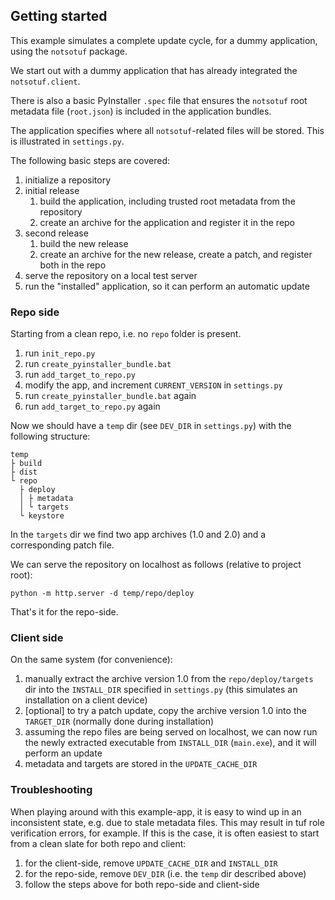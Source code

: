 ## Getting started

This example simulates a complete update cycle, for a dummy application, using the `notsotuf` package.

We start out with a dummy application that has already integrated the `notsotuf.client`.

There is also a basic PyInstaller `.spec` file that ensures the `notsotuf` root metadata file (`root.json`) is included in the application bundles.

The application specifies where all `notsotuf`-related  files will be stored.
This is illustrated in `settings.py`. 

The following basic steps are covered:

1. initialize a repository
2. initial release   
   1. build the application, including trusted root metadata from the repository
   2. create an archive for the application and register it in the repo
3. second release
   1. build the new release
   2. create an archive for the new release, create a patch, and register both in the repo
4. serve the repository on a local test server
5. run the "installed" application, so it can perform an automatic update

### Repo side

Starting from a clean repo, i.e. no `repo` folder is present.

1. run `init_repo.py` 
2. run `create_pyinstaller_bundle.bat`
3. run `add_target_to_repo.py`
4. modify the app, and increment `CURRENT_VERSION` in `settings.py`
5. run `create_pyinstaller_bundle.bat` again
6. run `add_target_to_repo.py` again

Now we should have a `temp` dir (see `DEV_DIR` in `settings.py`) with the following structure:

```text
temp
├ build
├ dist
└ repo
  ├ deploy
  │ ├ metadata
  │ └ targets
  └ keystore
```

In the `targets` dir we find two app archives (1.0 and 2.0) and a corresponding patch file.

We can serve the repository on localhost as follows (relative to project root):

    python -m http.server -d temp/repo/deploy

That's it for the repo-side.

### Client side

On the same system (for convenience):

1. manually extract the archive version 1.0 from the `repo/deploy/targets` dir into the `INSTALL_DIR` specified in `settings.py` (this simulates an installation on a client device)
2. [optional] to try a patch update, copy the archive version 1.0 into the `TARGET_DIR` (normally done during installation)
3. assuming the repo files are being served on localhost, we can now run the newly extracted executable from `INSTALL_DIR` (`main.exe`), and it will perform an update
4. metadata and targets are stored in the `UPDATE_CACHE_DIR`

### Troubleshooting

When playing around with this example-app, it is easy to wind up in an inconsistent state, e.g. due to stale metadata files.
This may result in tuf role verification errors, for example.
If this is the case, it is often easiest to start from a clean slate for both repo and client:

1. for the client-side, remove `UPDATE_CACHE_DIR` and `INSTALL_DIR`
2. for the repo-side, remove `DEV_DIR` (i.e. the `temp` dir described above)
3. follow the steps above for both repo-side and client-side
